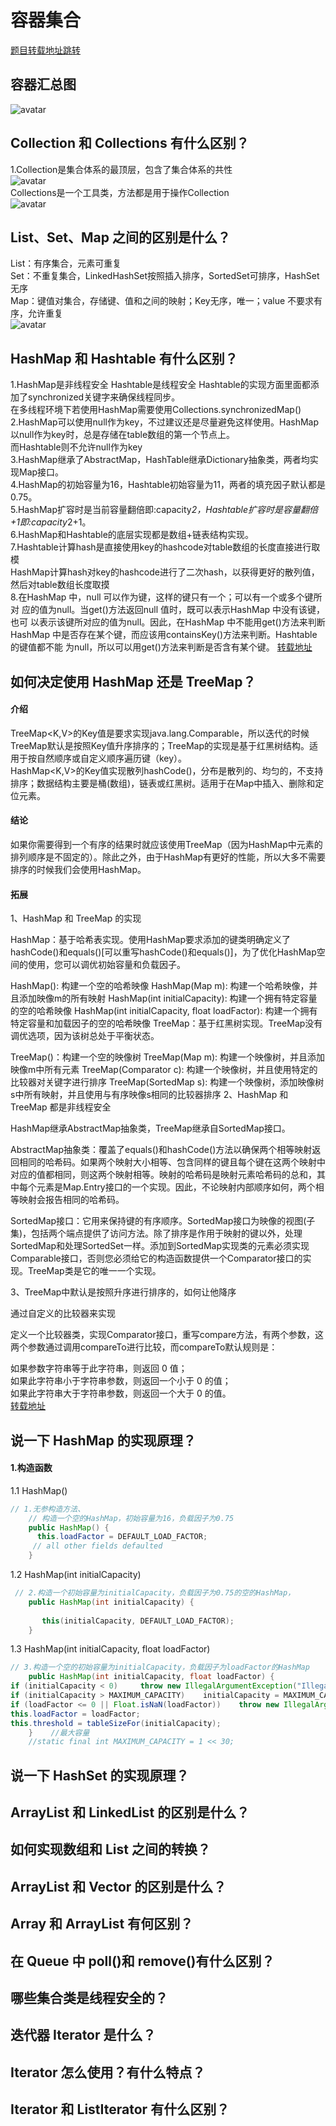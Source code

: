 # 容器集合
[题目转载地址跳转](https://blog.csdn.net/fangchao2011/article/details/89203535)

## 容器汇总图
  ![avatar](collection1.png)
## Collection 和 Collections 有什么区别？
1.Collection是集合体系的最顶层，包含了集合体系的共性
  <br>
  ![avatar](collection2.png)
  <br>
  Collections是一个工具类，方法都是用于操作Collection
  <br>
  ![avatar](collection3.png)

## List、Set、Map 之间的区别是什么？
 List：有序集合，元素可重复 
 <br>
 Set：不重复集合，LinkedHashSet按照插入排序，SortedSet可排序，HashSet无序
 <br>
 Map：键值对集合，存储键、值和之间的映射；Key无序，唯一；value 不要求有序，允许重复
 <br>
  ![avatar](collection4.png)


## HashMap 和 Hashtable 有什么区别？
1.HashMap是非线程安全 Hashtable是线程安全 Hashtable的实现方面里面都添加了synchronized关键字来确保线程同步。<br>
在多线程环境下若使用HashMap需要使用Collections.synchronizedMap()<br>
2.HashMap可以使用null作为key，不过建议还是尽量避免这样使用。HashMap以null作为key时，总是存储在table数组的第一个节点上。<br>
而Hashtable则不允许null作为key<br>
3.HashMap继承了AbstractMap，HashTable继承Dictionary抽象类，两者均实现Map接口。<br>
4.HashMap的初始容量为16，Hashtable初始容量为11，两者的填充因子默认都是0.75。<br>
5.HashMap扩容时是当前容量翻倍即:capacity*2，Hashtable扩容时是容量翻倍+1即:capacity*2+1。<br>
6.HashMap和Hashtable的底层实现都是数组+链表结构实现。<br>
7.Hashtable计算hash是直接使用key的hashcode对table数组的长度直接进行取模<br>
HashMap计算hash对key的hashcode进行了二次hash，以获得更好的散列值，然后对table数组长度取摸<br>
8.在HashMap 中，null 可以作为键，这样的键只有一个；可以有一个或多个键所对
应的值为null。当get()方法返回null 值时，既可以表示HashMap 中没有该键，也可
以表示该键所对应的值为null。因此，在HashMap 中不能用get()方法来判断HashMap 中是否存在某个键，而应该用containsKey()方法来判断。Hashtable 的键值都不能
为null，所以可以用get()方法来判断是否含有某个键。
[转载地址](https://blog.csdn.net/qq_35181209/article/details/74503362?utm_medium=distribute.pc_relevant.none-task-blog-BlogCommendFromMachineLearnPai2-2.control&depth_1-utm_source=distribute.pc_relevant.none-task-blog-BlogCommendFromMachineLearnPai2-2.control)

## 如何决定使用 HashMap 还是 TreeMap？
#### 介绍
TreeMap<K,V>的Key值是要求实现java.lang.Comparable，所以迭代的时候TreeMap默认是按照Key值升序排序的；TreeMap的实现是基于红黑树结构。适用于按自然顺序或自定义顺序遍历键（key）。<br>
HashMap<K,V>的Key值实现散列hashCode()，分布是散列的、均匀的，不支持排序；数据结构主要是桶(数组)，链表或红黑树。适用于在Map中插入、删除和定位元素。<br>
#### 结论
如果你需要得到一个有序的结果时就应该使用TreeMap（因为HashMap中元素的排列顺序是不固定的）。除此之外，由于HashMap有更好的性能，所以大多不需要排序的时候我们会使用HashMap。<br>
#### 拓展
1、HashMap 和 TreeMap 的实现

HashMap：基于哈希表实现。使用HashMap要求添加的键类明确定义了hashCode()和equals()[可以重写hashCode()和equals()]，为了优化HashMap空间的使用，您可以调优初始容量和负载因子。

HashMap(): 构建一个空的哈希映像
HashMap(Map m): 构建一个哈希映像，并且添加映像m的所有映射
HashMap(int initialCapacity): 构建一个拥有特定容量的空的哈希映像
HashMap(int initialCapacity, float loadFactor): 构建一个拥有特定容量和加载因子的空的哈希映像
TreeMap：基于红黑树实现。TreeMap没有调优选项，因为该树总处于平衡状态。

TreeMap()：构建一个空的映像树
TreeMap(Map m): 构建一个映像树，并且添加映像m中所有元素
TreeMap(Comparator c): 构建一个映像树，并且使用特定的比较器对关键字进行排序
TreeMap(SortedMap s): 构建一个映像树，添加映像树s中所有映射，并且使用与有序映像s相同的比较器排序
2、HashMap 和 TreeMap 都是非线程安全

HashMap继承AbstractMap抽象类，TreeMap继承自SortedMap接口。

AbstractMap抽象类：覆盖了equals()和hashCode()方法以确保两个相等映射返回相同的哈希码。如果两个映射大小相等、包含同样的键且每个键在这两个映射中对应的值都相同，则这两个映射相等。映射的哈希码是映射元素哈希码的总和，其中每个元素是Map.Entry接口的一个实现。因此，不论映射内部顺序如何，两个相等映射会报告相同的哈希码。

SortedMap接口：它用来保持键的有序顺序。SortedMap接口为映像的视图(子集)，包括两个端点提供了访问方法。除了排序是作用于映射的键以外，处理SortedMap和处理SortedSet一样。添加到SortedMap实现类的元素必须实现Comparable接口，否则您必须给它的构造函数提供一个Comparator接口的实现。TreeMap类是它的唯一一个实现。

3、TreeMap中默认是按照升序进行排序的，如何让他降序

通过自定义的比较器来实现

定义一个比较器类，实现Comparator接口，重写compare方法，有两个参数，这两个参数通过调用compareTo进行比较，而compareTo默认规则是：

如果参数字符串等于此字符串，则返回 0 值；<br>
如果此字符串小于字符串参数，则返回一个小于 0 的值；<br>
如果此字符串大于字符串参数，则返回一个大于 0 的值。<br>
[转载地址](https://www.cnblogs.com/javazhiyin/p/11652526.html)

## 说一下 HashMap 的实现原理？
#### 1.构造函数
1.1  HashMap()
```java
// 1.无参构造方法、
    // 构造一个空的HashMap，初始容量为16，负载因子为0.75
    public HashMap() {        
      this.loadFactor = DEFAULT_LOAD_FACTOR; 
     // all other fields defaulted
    }
```
1.2 HashMap(int initialCapacity)
```java
 // 2.构造一个初始容量为initialCapacity，负载因子为0.75的空的HashMap，
    public HashMap(int initialCapacity) {        
    
       this(initialCapacity, DEFAULT_LOAD_FACTOR);
    }
```

1.3 HashMap(int initialCapacity, float loadFactor)
```java
// 3.构造一个空的初始容量为initialCapacity，负载因子为loadFactor的HashMap
    public HashMap(int initialCapacity, float loadFactor) {        
if (initialCapacity < 0)     throw new IllegalArgumentException("Illegal initial capacity: " +initialCapacity);        
if (initialCapacity > MAXIMUM_CAPACITY)    initialCapacity = MAXIMUM_CAPACITY;        
if (loadFactor <= 0 || Float.isNaN(loadFactor))    throw new IllegalArgumentException("Illegal load factor: " +loadFactor);        
this.loadFactor = loadFactor;        
this.threshold = tableSizeFor(initialCapacity);
    }    //最大容量
    //static final int MAXIMUM_CAPACITY = 1 << 30;
```








## 说一下 HashSet 的实现原理？

## ArrayList 和 LinkedList 的区别是什么？

## 如何实现数组和 List 之间的转换？

## ArrayList 和 Vector 的区别是什么？

## Array 和 ArrayList 有何区别？

## 在 Queue 中 poll()和 remove()有什么区别？

## 哪些集合类是线程安全的？

## 迭代器 Iterator 是什么？

## Iterator 怎么使用？有什么特点？

## Iterator 和 ListIterator 有什么区别？


